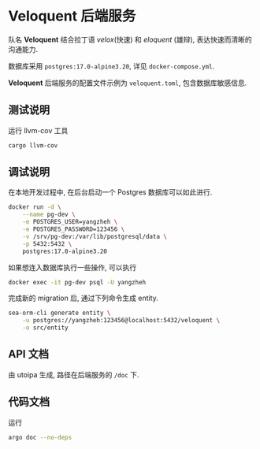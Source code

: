 # Veloquent 后端服务

队名 **Veloquent** 结合拉丁语 _velox_(快速) 和 _eloquent_ (雄辩), 表达快速而清晰的沟通能力.

数据库采用 `postgres:17.0-alpine3.20`, 详见 `docker-compose.yml`.

**Veloquent** 后端服务的配置文件示例为 `veloquent.toml`, 包含数据库敏感信息.

## 测试说明

运行 llvm-cov 工具
```sh
cargo llvm-cov
```

## 调试说明

在本地开发过程中, 在后台启动一个 Postgres 数据库可以如此进行.

```sh
docker run -d \
    --name pg-dev \
    -e POSTGRES_USER=yangzheh \
    -e POSTGRES_PASSWORD=123456 \
    -v /srv/pg-dev:/var/lib/postgresql/data \
    -p 5432:5432 \
    postgres:17.0-alpine3.20
```

如果想连入数据库执行一些操作, 可以执行

```sh
docker exec -it pg-dev psql -U yangzheh
```

完成新的 migration 后, 通过下列命令生成 entity.

```sh
sea-orm-cli generate entity \
    -u postgres://yangzheh:123456@localhost:5432/veloquent \
    -o src/entity
```

## API 文档

由 utoipa 生成, 路径在后端服务的 `/doc` 下.

## 代码文档

运行

```sh
argo doc --no-deps
```
